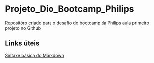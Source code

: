 # Projeto_Dio_Bootcamp_Philips
Repositóro criado para o desafio do bootcamp da Philips aula primeiro projeto no Github

## Links úteis
[Sintaxe básica do Markdown](https://rmarkdown.rstudio.com/lesson-8.html)
